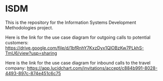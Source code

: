 # ISDM
This is the repository for the Information Systems Development Methodologies project.

Here is the link for the use case diagram for outgoing calls to potential customers: https://drive.google.com/file/d/1bfRnhY7KxzDyx1QlOBzKw7PLkhS-TmU6/view?usp=sharing

Here is the link for the use case diagram for inbound calls to the travel company:
https://app.lucidchart.com/invitations/accept/c884b991-8028-4493-897c-874e451c6c75

